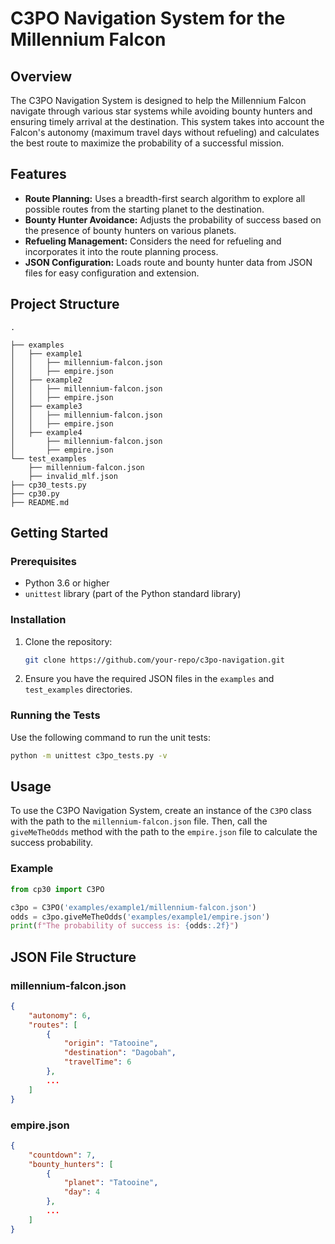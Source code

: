 # C3PO Navigation System for the Millennium Falcon

## Overview

The C3PO Navigation System is designed to help the Millennium Falcon navigate through various star systems while avoiding bounty hunters and ensuring timely arrival at the destination. This system takes into account the Falcon's autonomy (maximum travel days without refueling) and calculates the best route to maximize the probability of a successful mission.

## Features

- **Route Planning:** Uses a breadth-first search algorithm to explore all possible routes from the starting planet to the destination.
- **Bounty Hunter Avoidance:** Adjusts the probability of success based on the presence of bounty hunters on various planets.
- **Refueling Management:** Considers the need for refueling and incorporates it into the route planning process.
- **JSON Configuration:** Loads route and bounty hunter data from JSON files for easy configuration and extension.

## Project Structure

```
.

├── examples
│   ├── example1
│   │   ├── millennium-falcon.json
│   │   ├── empire.json
│   ├── example2
│   │   ├── millennium-falcon.json
│   │   ├── empire.json
│   ├── example3
│   │   ├── millennium-falcon.json
│   │   ├── empire.json
│   ├── example4
│       ├── millennium-falcon.json
│       ├── empire.json
└── test_examples
    ├── millennium-falcon.json
    ├── invalid_mlf.json
├── cp30_tests.py
├── cp30.py
├── README.md
```

## Getting Started

### Prerequisites

- Python 3.6 or higher
- `unittest` library (part of the Python standard library)

### Installation

1. Clone the repository:

    ```sh
    git clone https://github.com/your-repo/c3po-navigation.git
    ```

2. Ensure you have the required JSON files in the `examples` and `test_examples` directories.

### Running the Tests

Use the following command to run the unit tests:

```sh
python -m unittest c3po_tests.py -v
```

## Usage

To use the C3PO Navigation System, create an instance of the `C3PO` class with the path to the `millennium-falcon.json` file. Then, call the `giveMeTheOdds` method with the path to the `empire.json` file to calculate the success probability.

### Example

```python
from cp30 import C3PO

c3po = C3PO('examples/example1/millennium-falcon.json')
odds = c3po.giveMeTheOdds('examples/example1/empire.json')
print(f"The probability of success is: {odds:.2f}")
```

## JSON File Structure

### millennium-falcon.json

```json
{
    "autonomy": 6,
    "routes": [
        {
            "origin": "Tatooine",
            "destination": "Dagobah",
            "travelTime": 6
        },
        ...
    ]
}
```

### empire.json

```json
{
    "countdown": 7,
    "bounty_hunters": [
        {
            "planet": "Tatooine",
            "day": 4
        },
        ...
    ]
}
```
